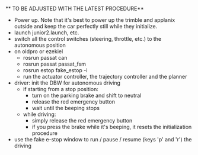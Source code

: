 ** TO BE ADJUSTED WITH THE LATEST PROCEDURE**

* Power up. Note that it's best to power up the trimble and applanix outside and keep the car perfectly still while they initialize.
* launch junior2.launch, etc.
* switch all the control switches (steering, throttle, etc.) to the autonomous position
* on oldpro or ezekiel
  * rosrun passat can
  * rosrun passat passat_fsm
  * rosrun estop fake_estop -i
  * run the actuator controller, the trajectory controller and the planner
* driver: init the DBW for autonomous driving
  * if starting from a stop position:
    * turn on the parking brake and shift to neutral
    * release the red emergency button
    * wait until the beeping stops
  * while driving:
    * simply release the red emergency button
    * if you press the brake while it's beeping, it resets the initialization procedure
* use the fake e-stop window to run / pause / resume (keys 'p' and 'r') the driving